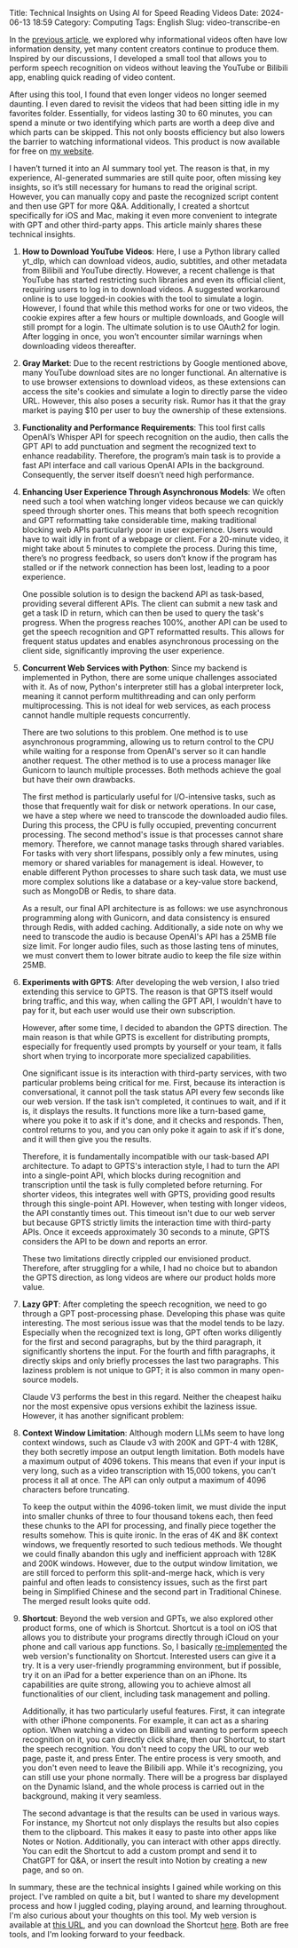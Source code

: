 Title: Technical Insights on Using AI for Speed Reading Videos
Date: 2024-06-13 18:59
Category: Computing
Tags: English
Slug: video-transcribe-en

In the [previous article](/writing-and-video.html), we explored why informational videos often have low information density, yet many content creators continue to produce them. Inspired by our discussions, I developed a small tool that allows you to perform speech recognition on videos without leaving the YouTube or Bilibili app, enabling quick reading of video content.

After using this tool, I found that even longer videos no longer seemed daunting. I even dared to revisit the videos that had been sitting idle in my favorites folder. Essentially, for videos lasting 30 to 60 minutes, you can spend a minute or two identifying which parts are worth a deep dive and which parts can be skipped. This not only boosts efficiency but also lowers the barrier to watching informational videos. This product is now available for free on [my website](https://yage.ai/caption/).

I haven’t turned it into an AI summary tool yet. The reason is that, in my experience, AI-generated summaries are still quite poor, often missing key insights, so it’s still necessary for humans to read the original script. However, you can manually copy and paste the recognized script content and then use GPT for more Q&A. Additionally, I created a shortcut specifically for iOS and Mac, making it even more convenient to integrate with GPT and other third-party apps. This article mainly shares these technical insights.

1. **How to Download YouTube Videos**: Here, I use a Python library called yt_dlp, which can download videos, audio, subtitles, and other metadata from Bilibili and YouTube directly. However, a recent challenge is that YouTube has started restricting such libraries and even its official client, requiring users to log in to download videos. A suggested workaround online is to use logged-in cookies with the tool to simulate a login. However, I found that while this method works for one or two videos, the cookie expires after a few hours or multiple downloads, and Google will still prompt for a login. The ultimate solution is to use OAuth2 for login. After logging in once, you won’t encounter similar warnings when downloading videos thereafter.

2. **Gray Market**: Due to the recent restrictions by Google mentioned above, many YouTube download sites are no longer functional. An alternative is to use browser extensions to download videos, as these extensions can access the site's cookies and simulate a login to directly parse the video URL. However, this also poses a security risk. Rumor has it that the gray market is paying $10 per user to buy the ownership of these extensions.

3. **Functionality and Performance Requirements**: This tool first calls OpenAI’s Whisper API for speech recognition on the audio, then calls the GPT API to add punctuation and segment the recognized text to enhance readability. Therefore, the program’s main task is to provide a fast API interface and call various OpenAI APIs in the background. Consequently, the server itself doesn’t need high performance.

4. **Enhancing User Experience Through Asynchronous Models**: We often need such a tool when watching longer videos because we can quickly speed through shorter ones. This means that both speech recognition and GPT reformatting take considerable time, making traditional blocking web APIs particularly poor in user experience. Users would have to wait idly in front of a webpage or client. For a 20-minute video, it might take about 5 minutes to complete the process. During this time, there’s no progress feedback, so users don’t know if the program has stalled or if the network connection has been lost, leading to a poor experience.

    One possible solution is to design the backend API as task-based, providing several different APIs. The client can submit a new task and get a task ID in return, which can then be used to query the task's progress. When the progress reaches 100%, another API can be used to get the speech recognition and GPT reformatted results. This allows for frequent status updates and enables asynchronous processing on the client side, significantly improving the user experience.

5. **Concurrent Web Services with Python**: Since my backend is implemented in Python, there are some unique challenges associated with it. As of now, Python's interpreter still has a global interpreter lock, meaning it cannot perform multithreading and can only perform multiprocessing. This is not ideal for web services, as each process cannot handle multiple requests concurrently.

    There are two solutions to this problem. One method is to use asynchronous programming, allowing us to return control to the CPU while waiting for a response from OpenAI's server so it can handle another request. The other method is to use a process manager like Gunicorn to launch multiple processes. Both methods achieve the goal but have their own drawbacks.

    The first method is particularly useful for I/O-intensive tasks, such as those that frequently wait for disk or network operations. In our case, we have a step where we need to transcode the downloaded audio files. During this process, the CPU is fully occupied, preventing concurrent processing. The second method's issue is that processes cannot share memory. Therefore, we cannot manage tasks through shared variables. For tasks with very short lifespans, possibly only a few minutes, using memory or shared variables for management is ideal. However, to enable different Python processes to share such task data, we must use more complex solutions like a database or a key-value store backend, such as MongoDB or Redis, to share data.

    As a result, our final API architecture is as follows: we use asynchronous programming along with Gunicorn, and data consistency is ensured through Redis, with added caching. Additionally, a side note on why we need to transcode the audio is because OpenAI's API has a 25MB file size limit. For longer audio files, such as those lasting tens of minutes, we must convert them to lower bitrate audio to keep the file size within 25MB.

6. **Experiments with GPTS**: After developing the web version, I also tried extending this service to GPTS. The reason is that GPTS itself would bring traffic, and this way, when calling the GPT API, I wouldn't have to pay for it, but each user would use their own subscription.

    However, after some time, I decided to abandon the GPTS direction. The main reason is that while GPTS is excellent for distributing prompts, especially for frequently used prompts by yourself or your team, it falls short when trying to incorporate more specialized capabilities.

    One significant issue is its interaction with third-party services, with two particular problems being critical for me. First, because its interaction is conversational, it cannot poll the task status API every few seconds like our web version. If the task isn't completed, it continues to wait, and if it is, it displays the results. It functions more like a turn-based game, where you poke it to ask if it's done, and it checks and responds. Then, control returns to you, and you can only poke it again to ask if it's done, and it will then give you the results.

    Therefore, it is fundamentally incompatible with our task-based API architecture. To adapt to GPTS's interaction style, I had to turn the API into a single-point API, which blocks during recognition and transcription until the task is fully completed before returning. For shorter videos, this integrates well with GPTS, providing good results through this single-point API. However, when testing with longer videos, the API constantly times out. This timeout isn't due to our web server but because GPTS strictly limits the interaction time with third-party APIs. Once it exceeds approximately 30 seconds to a minute, GPTS considers the API to be down and reports an error.

    These two limitations directly crippled our envisioned product. Therefore, after struggling for a while, I had no choice but to abandon the GPTS direction, as long videos are where our product holds more value.

7. **Lazy GPT**: After completing the speech recognition, we need to go through a GPT post-processing phase. Developing this phase was quite interesting. The most serious issue was that the model tends to be lazy. Especially when the recognized text is long, GPT often works diligently for the first and second paragraphs, but by the third paragraph, it significantly shortens the input. For the fourth and fifth paragraphs, it directly skips and only briefly processes the last two paragraphs. This laziness problem is not unique to GPT; it is also common in many open-source models.

   Claude V3 performs the best in this regard. Neither the cheapest haiku nor the most expensive opus versions exhibit the laziness issue. However, it has another significant problem:

8. **Context Window Limitation**: Although modern LLMs seem to have long context windows, such as Claude v3 with 200K and GPT-4 with 128K, they both secretly impose an output length limitation. Both models have a maximum output of 4096 tokens. This means that even if your input is very long, such as a video transcription with 15,000 tokens, you can't process it all at once. The API can only output a maximum of 4096 characters before truncating.

   To keep the output within the 4096-token limit, we must divide the input into smaller chunks of three to four thousand tokens each, then feed these chunks to the API for processing, and finally piece together the results somehow. This is quite ironic. In the eras of 4K and 8K context windows, we frequently resorted to such tedious methods. We thought we could finally abandon this ugly and inefficient approach with 128K and 200K windows. However, due to the output window limitation, we are still forced to perform this split-and-merge hack, which is very painful and often leads to consistency issues, such as the first part being in Simplified Chinese and the second part in Traditional Chinese. The merged result looks quite odd.

9. **Shortcut**: Beyond the web version and GPTs, we also explored other product forms, one of which is Shortcut. Shortcut is a tool on iOS that allows you to distribute your programs directly through iCloud on your phone and call various app functions. So, I basically [re-implemented](https://www.icloud.com/shortcuts/4db043a4acb74152be3d8833afaeb9c2) the web version's functionality on Shortcut. Interested users can give it a try. It is a very user-friendly programming environment, but if possible, try it on an iPad for a better experience than on an iPhone. Its capabilities are quite strong, allowing you to achieve almost all functionalities of our client, including task management and polling.

   Additionally, it has two particularly useful features. First, it can integrate with other iPhone components. For example, it can act as a sharing option. When watching a video on Bilibili and wanting to perform speech recognition on it, you can directly click share, then our Shortcut, to start the speech recognition. You don't need to copy the URL to our web page, paste it, and press Enter. The entire process is very smooth, and you don't even need to leave the Bilibili app. While it's recognizing, you can still use your phone normally. There will be a progress bar displayed on the Dynamic Island, and the whole process is carried out in the background, making it very seamless.

   The second advantage is that the results can be used in various ways. For instance, my Shortcut not only displays the results but also copies them to the clipboard. This makes it easy to paste into other apps like Notes or Notion. Additionally, you can interact with other apps directly. You can edit the Shortcut to add a custom prompt and send it to ChatGPT for Q&A, or insert the result into Notion by creating a new page, and so on.

In summary, these are the technical insights I gained while working on this project. I've rambled on quite a bit, but I wanted to share my development process and how I juggled coding, playing around, and learning throughout. I'm also curious about your thoughts on this tool. My web version is available at [this URL](https://yage.ai/caption/), and you can download the Shortcut [here](https://www.icloud.com/shortcuts/4db043a4acb74152be3d8833afaeb9c2). Both are free tools, and I'm looking forward to your feedback.